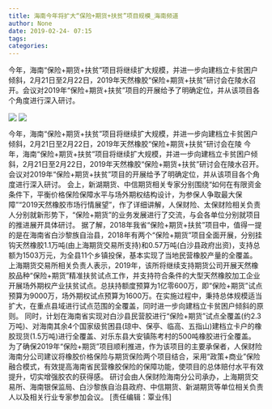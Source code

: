 ```yaml
---
title: 海南今年将扩大“保险+期货+扶贫”项目规模_海南频道
author: None
date: 2019-02-24- 07:15
tags: 
categories: 
---
```

今年，海南“保险+期货+扶贫”项目将继续扩大规模，并进一步向建档立卡贫困户倾斜，2月21日至2月22日，2019年天然橡胶“保险+期货+扶贫”研讨会在陵水召开。会议对2019年“保险+期货+扶贫”项目的开展给予了明确定位，并从该项目各个角度进行深入研讨。
<!-- more -->
                
<img align="center" border="0" src="http://p1.ifengimg.com/fck/2019_08/21dfd3ef5c775ae_w3968_h2976.jpg" />
                
<img align="center" border="0" src="http://p2.ifengimg.com/a/2016/0810/204c433878d5cf9size1_w16_h16.png" />
            
今年，海南“保险+期货+扶贫”项目将继续扩大规模，并进一步向建档立卡贫困户倾斜，2月21日至2月22日，2019年天然橡胶“保险+期货+扶贫”研讨会在陵
今年，海南“保险+期货+扶贫”项目将继续扩大规模，并进一步向建档立卡贫困户倾斜，2月21日至2月22日，2019年天然橡胶“保险+期货+扶贫”研讨会在陵水召开。会议对2019年“保险+期货+扶贫”项目的开展给予了明确定位，并从该项目各个角度进行深入研讨。
会上，新湖期货、中信期货相关专家分别围绕“如何在有限资金条件下，平衡价格保险保障水平与场外期权结构设计，为参保人争取最大保障”“2019天然橡胶市场行情展望”，作了详细讲解，人保财险、太保财险相关负责人分别就新形势下，“保险+期货”的业务发展进行了交流，与会各单位分别就项目的推进展开具体研讨。
据了解，2018年我省“保险+期货+扶贫”项目中，值得一提的是在海南省白沙黎族自治县，2018年有两个“保险+期货”项目全面开展，分别挂钩天然橡胶1.1万吨(由上海期货交易所支持)和0.57万吨(白沙县政府出资)，支持总额为1503万元，为全县11个乡镇投保，基本实现了当地民营橡胶产量的全覆盖。
上海期货交易所相关负责人表示，2019年，该所将继续支持期货公司开展天然橡胶品种“保险+期货”精准扶贫试点工作，并支持符合条件的大型天然橡胶加工企业开展场外期权产业扶贫试点。总扶持额度预算为1亿零600万，即“保险+期货”试点预算为9000万，场外期权试点预算为1600万。在实施过程中，秉持总体规模适当扩大，在重点县域进行试点范围的全覆盖，同时进一步向建档立卡贫困户倾斜的原则。
同时，计划在海南省实现对白沙县民营胶进行“保险+期货”试点全覆盖(约2.3万吨)、对海南其余4个国家级贫困县(琼中、保亭、临高、五指山)建档立卡户的橡胶现货(1.5万吨)进行全覆盖、对乐东县大安镇陈考村的500吨橡胶进行全覆盖。
为了确保2019年“保险+期货”项目顺利推进，作为该项目的主要承保者，人保财险海南分公司建议将橡胶价格保险与期货保险两个项目结合，采用“政策+商业”保险融合模式，有效提高海南省民营橡胶保险的保障功能，使项目的总体赔付水平有效提升，切实增强胶农的获得感。
研讨会由人保财险海南分公司承办，上海期货交易所、海南银保监局、白沙黎族自治县政府、中信期货、新湖期货等单位相关负责人以及相关行业专家参加会议。
[责任编辑：覃业伟]
            
